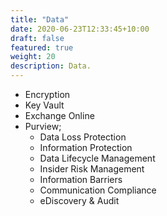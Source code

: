 ```yaml
---
title: "Data"
date: 2020-06-23T12:33:45+10:00
draft: false
featured: true
weight: 20
description: Data.
---
```


* Encryption
* Key Vault
* Exchange Online
* Purview;
  *  Data Loss Protection
  *  Information Protection
  *  Data Lifecycle Management
  *  Insider Risk Management
  *  Information Barriers
  *  Communication Compliance
  *  eDiscovery & Audit
